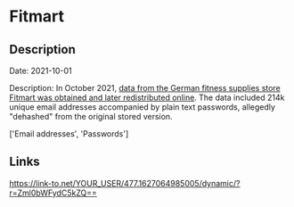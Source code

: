 # Fitmart

## Description

Date: 2021-10-01

Description:
In October 2021, <a href="https://www.mydealz.de/diskussion/datenleck-bei-fitmart-2214625" target="_blank" rel="noopener">data from the German fitness supplies store Fitmart was obtained and later redistributed online</a>. The data included 214k unique email addresses accompanied by plain text passwords, allegedly &quot;dehashed&quot; from the original stored version.


['Email addresses', 'Passwords']

## Links

https://link-to.net/YOUR_USER/477.1627064985005/dynamic/?r=Zml0bWFydC5kZQ==